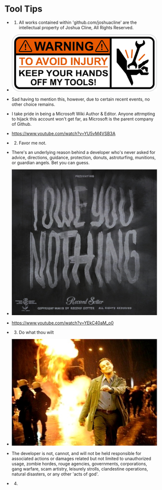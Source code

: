 # Tool Tips

- 1. All works contained within 'github.com/joshuacline' are the intellectual property of Joshua Cline, All Rights Reserved.
- ![Alt text](tooltip1.jpg "")
- Sad having to mention this, however, due to certain recent events, no other choice remains.
- I take pride in being a Microsoft Wiki Author & Editor. Anyone attrmpting to hijack this account won't get far, as Microsoft is the parent company of Github.
- https://www.youtube.com/watch?v=YU5vM4VSB3A

- 2. Favor me not.
- There's an underlying reason behind a developer who's never asked for advice, directions, guidance, protection, donuts, astroturfing, munitions, or guardian angels. Bet you can guess.
- ![Alt text](tooltip2.jpg "")
- https://www.youtube.com/watch?v=YEkC40aM_o0

- 3. Do what thou wilt
- ![Alt text](tooltip3.jpg "")
- The developer is not, cannot, and will not be held responsible for associated actions or damages related but not limited to unauthorized usage, zombie hordes, rouge agencies, governments, corporations, gang warfare, scam artistry, leisurely strolls, clandestine operations, natural disasters, or any other 'acts of god'.

- 4.
